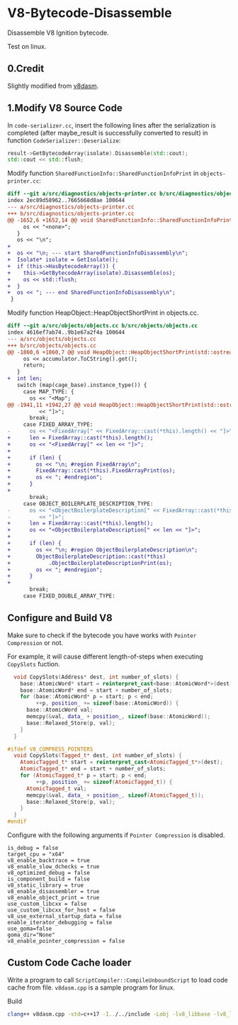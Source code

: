 # V8-Bytecode-Disassemble
Disassemble V8 Ignition bytecode.

Test on linux.
## 0.Credit
Slightly modified from [v8dasm](https://github.com/noelex/v8dasm).

## 1.Modify V8 Source Code
In `code-serializer.cc`, insert the following lines after the serialization is completed (after maybe_result is successfully converted to result) in function `CodeSerializer::Deserialize`:

```c++
result->GetBytecodeArray(isolate).Disassemble(std::cout);
std::cout << std::flush;
```

Modify function `SharedFunctionInfo::SharedFunctionInfoPrint` in `objects-printer.cc`:

```diff
diff --git a/src/diagnostics/objects-printer.cc b/src/diagnostics/objects-printer.cc
index 2ec89d58962..7665668d8ae 100644
--- a/src/diagnostics/objects-printer.cc
+++ b/src/diagnostics/objects-printer.cc
@@ -1652,6 +1652,14 @@ void SharedFunctionInfo::SharedFunctionInfoPrint(std::ostream& os) {
     os << "<none>";
   }
   os << "\n";
+
+  os << "\n; --- start SharedFunctionInfoDisassembly\n";
+  Isolate* isolate = GetIsolate();
+  if (this->HasBytecodeArray()) {
+    this->GetBytecodeArray(isolate).Disassemble(os);
+    os << std::flush;
+  }
+  os << "; --- end SharedFunctionInfoDisassembly\n";
 }
```

Modify function HeapObject::HeapObjectShortPrint in objects.cc.

```diff
diff --git a/src/objects/objects.cc b/src/objects/objects.cc
index 4616ef7ab74..9b1e67a2f4a 100644
--- a/src/objects/objects.cc
+++ b/src/objects/objects.cc
@@ -1860,6 +1860,7 @@ void HeapObject::HeapObjectShortPrint(std::ostream& os) {
     os << accumulator.ToCString().get();
     return;
   }
+  int len;
   switch (map(cage_base).instance_type()) {
     case MAP_TYPE: {
       os << "<Map";
@@ -1941,11 +1942,27 @@ void HeapObject::HeapObjectShortPrint(std::ostream& os) {
          << "]>";
       break;
     case FIXED_ARRAY_TYPE:
-      os << "<FixedArray[" << FixedArray::cast(*this).length() << "]>";
+      len = FixedArray::cast(*this).length();
+      os << "<FixedArray[" << len << "]>";
+
+      if (len) {
+        os << "\n; #region FixedArray\n";
+        FixedArray::cast(*this).FixedArrayPrint(os);
+        os << "; #endregion";
+      }
+
       break;
     case OBJECT_BOILERPLATE_DESCRIPTION_TYPE:
-      os << "<ObjectBoilerplateDescription[" << FixedArray::cast(*this).length()
-         << "]>";
+      len = FixedArray::cast(*this).length();
+      os << "<ObjectBoilerplateDescription[" << len << "]>";
+
+      if (len) {
+        os << "\n; #region ObjectBoilerplateDescription\n";
+        ObjectBoilerplateDescription::cast(*this)
+            .ObjectBoilerplateDescriptionPrint(os);
+        os << "; #endregion";
+      }
+
       break;
     case FIXED_DOUBLE_ARRAY_TYPE:
```

## Configure and Build V8
Make sure to check if the bytecode you have works with `Pointer Compression` or not.

For example, it will cause different length-of-steps when executing `CopySlots` fuction.

```c++
  void CopySlots(Address* dest, int number_of_slots) {
    base::AtomicWord* start = reinterpret_cast<base::AtomicWord*>(dest);
    base::AtomicWord* end = start + number_of_slots;
    for (base::AtomicWord* p = start; p < end;
         ++p, position_ += sizeof(base::AtomicWord)) {
      base::AtomicWord val;
      memcpy(&val, data_ + position_, sizeof(base::AtomicWord));
      base::Relaxed_Store(p, val);
    }
  }

#ifdef V8_COMPRESS_POINTERS
  void CopySlots(Tagged_t* dest, int number_of_slots) {
    AtomicTagged_t* start = reinterpret_cast<AtomicTagged_t*>(dest);
    AtomicTagged_t* end = start + number_of_slots;
    for (AtomicTagged_t* p = start; p < end;
         ++p, position_ += sizeof(AtomicTagged_t)) {
      AtomicTagged_t val;
      memcpy(&val, data_ + position_, sizeof(AtomicTagged_t));
      base::Relaxed_Store(p, val);
    }
  }
#endif
```

Configure with the following arguments if `Pointer Compression` is disabled.

```
is_debug = false
target_cpu = "x64"
v8_enable_backtrace = true
v8_enable_slow_dchecks = true
v8_optimized_debug = false
is_component_build = false
v8_static_library = true
v8_enable_disassembler = true
v8_enable_object_print = true
use_custom_libcxx = false
use_custom_libcxx_for_host = false
v8_use_external_startup_data = false
enable_iterator_debugging = false
use_goma=false
goma_dir="None"
v8_enable_pointer_compression = false
```

## Custom Code Cache loader
Write a program to call `ScriptCompiler::CompileUnboundScript` to load code cache from file. `v8dasm.cpp` is a sample program for linux.

Build

```bash
clang++ v8dasm.cpp -std=c++17 -I../../include -Lobj -lv8_libbase -lv8_libplatform -lv8_base_without_compiler -lwee8 -o v8dasm
```
